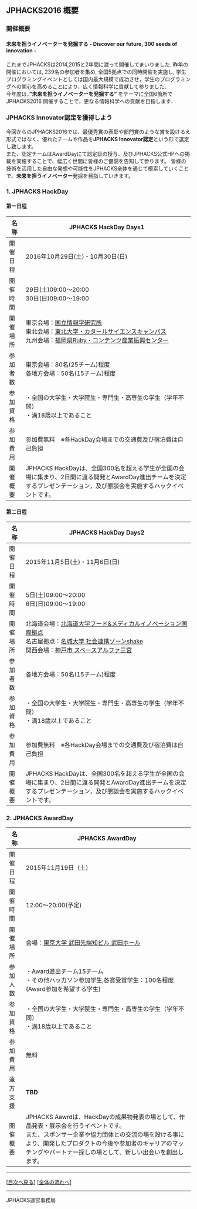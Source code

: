 ## JPHACKS2016 概要
### 開催概要
#### 未来を担うイノベーターを発掘する - Discover our future, 300 seeds of innovation -
これまでJPHACKSは2014,2015と2年間に渡って開催してまいりました. 昨年の開催においては, 239名の参加者を集め, 全国5拠点での同時開催を実施し, 学生プログラミングイベントとしては国内最大規模で成功させ，学生のプログラミングへの関心を高めることにより，広く情報科学に貢献して参りました．<br>
今年度は，**”未来を担うイノベーターを発掘する”** をテーマに全国6箇所でJPHACKS2016 開催することで，更なる情報科学への貢献を目指します．

### JPHACKS Innovator認定を獲得しよう
今回からのJPHACKS2016では、最優秀賞の表彰や部門賞のような賞を設けるえ形式ではなく、優れたチームや作品を**JPHACKS Innovator認定**という形で選定し致します。  
また、認定チームはAwardDayにて認定証の授与、及びJPHACKS公式HPへの掲載を実施することで、幅広く世間に皆様のご健闘を告知して参ります。
皆様の技術を活用した自由な発想や可能性をJPHACKS全体を通じて模索していくことで、**未来を担うイノベーター**発掘を目指していきます。

### 1. JPHACKS HackDay
#### 第一日程
|名称|JPHACKS HackDay Days1|
|---|---|
|開催日程|2016年10月29日(土)・10月30日(日)|
|開催時間|29日(土)09:00〜20:00<br>30日(日)09:00〜19:00|
|開催場所|東京会場：[国立情報学研究所](http://www.nii.ac.jp/about/access/)<br>東北会場：[東北大学・カタールサイエンスキャンパス](http://qsc.eng.tohoku.ac.jp/jp/map.html)<br>九州会場：[福岡県Ruby・コンテンツ産業振興センター](http://frac.jp/about/)|
|参加者数|東京会場：80名(25チーム)程度<br>各地方会場：50名(15チーム)程度|
|参加資格|・全国の大学生・大学院生・専門生・高専生の学生（学年不問）<br>・満18歳以上であること|
|参加費用|参加費無料　※各HackDay会場までの交通費及び宿泊費は自己負担|
|開催概要|JPHACKS HackDayは、全国300名を超える学生が全国の会場に集まり、2日間に渡る開発とAwardDay進出チームを決定するプレゼンテーション，及び懇談会を実施するハックイベントです。|

#### 第二日程
|名称|JPHACKS HackDay Days2|
|---|---|
|開催日程|2015年11月5日(土)・11月6日(日)|
|開催時間|5日(土)09:00〜20:00<br>6日(日)09:00〜19:00|
|開催場所|北海道会場：[北海道大学フード&メディカルイノベーション国際拠点](https://www.fmi.hokudai.ac.jp/access)<br>名古屋拠点：[名城大学 社会連携ゾーンshake](https://www.meijo-u.ac.jp/about/campus/dome/)<br>関西会場：[神戸市 スペースアルファ三宮](http://www.spacealpha.jp/sannomiya/access.html)|
|参加者数|各地方会場：50名(15チーム)程度|
|参加資格|・全国の大学生・大学院生・専門生・高専生の学生（学年不問）<br>・満18歳以上であること|
|参加費用|参加費無料　※各HackDay会場までの交通費及び宿泊費は自己負担|
|開催概要|JPHACKS HackDayは、全国300名を超える学生が全国の会場に集まり、2日間に渡る開発とAwardDay進出チームを決定するプレゼンテーション，及び懇談会を実施するハックイベントです。|

### 2. JPHACKS AwardDay
|名称|JPHACKS AwardDay|
|---|---|
|開催日程|2015年11月19日（土）|
|開催時間|12:00〜20:00(予定)|
|開催場所|会場：[東京大学 武田先端知ビル 武田ホール](http://www.u-tokyo.ac.jp/campusmap/cam01_04_16_j.html)|
|参加人数|・Award進出チーム15チーム<br>・その他ハッカソン参加学生,各賞受賞学生：100名程度(Award参加を希望する学生)|
|参加資格|・全国の大学生・大学院生・専門生・高専生の学生（学年不問）<br>・満18歳以上であること|
|参加費用|無料|
|遠方支援|**TBD**|
|開催概要|JPHACKS Aawrdは、HackDayの成果物発表の場として、作品発表・展示会を行うイベントです。<br>また、スポンサー企業や協力団体との交流の場を設ける事により、開発したプロダクトの今後や参加者のキャリアのマッチングやパートナー探しの場として、新しい出会いを創出します。|

--------------
[[目次へ戻る](../README.md)] [[全体の流れへ](schedule.md)]

----
JPHACKS運営事務局
